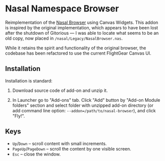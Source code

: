 Nasal Namespace Browser
=======================

Reimplementation of the [Nasal Browser](https://wiki.flightgear.org/Nasal_Browser) using Canvas Widgets.
This addon is inspired by the original implementation, which appears to have been lost after the shutdown of Gitorious — I was able to locate what seems to be an old copy, now placed in `/nasal/Legacy/NasalBrowser.nas`.

While it retains the spirit and functionality of the original browser, the codebase has been refactored to use the current FlightGear Canvas UI.

## Installation

Installation is standard:

1. Download source code of add-on and unzip it.

2. In Launcher go to "Add-ons" tab. Click "Add" button by "Add-on Module folders" section and select folder with unzipped add-on directory (or add command line option: `--addon=/path/to/nasal-browser`), and click "Fly!".

## Keys

- `Up`/`Down` – scroll content with small increments.
- `PageUp`/`PageDown` – scroll the content by one visible screen.
- `Esc` – close the window.
